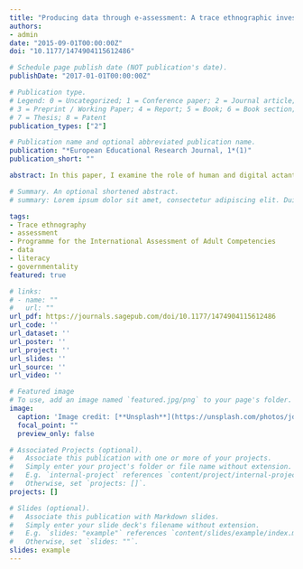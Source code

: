 ```yaml
---
title: "Producing data through e-assessment: A trace ethnographic investigation into e-assessment events"
authors:
- admin
date: "2015-09-01T00:00:00Z"
doi: "10.1177/1474904115612486"

# Schedule page publish date (NOT publication's date).
publishDate: "2017-01-01T00:00:00Z"

# Publication type.
# Legend: 0 = Uncategorized; 1 = Conference paper; 2 = Journal article;
# 3 = Preprint / Working Paper; 4 = Report; 5 = Book; 6 = Book section;
# 7 = Thesis; 8 = Patent
publication_types: ["2"]

# Publication name and optional abbreviated publication name.
publication: "*European Educational Research Journal, 1*(1)"
publication_short: ""

abstract: In this paper, I examine the role of human and digital actants in various material and spatial configurations during the Programme for the International Assessment of Adult Competencies (PIAAC) e-assessment events. It reports on an investigation into how data are produced and subsequently fed into statistical models that in turn produce analyses of skills in ‘centres of calculation’. These data are then used to produce reports, scientific papers, marketing documents and visualizations that profoundly affect how we understand concepts such as literacy or skill. Drawing upon the theoretical resources of Actor Network Theory, this investigation employs a new and innovative methodology, trace ethnography, to follow the distributed agency of hypermobile digital actants. I examine the detail of e-assessment events and interactions between coded technologies and people and how these are translated into statements about what it means to be literate. This, in turn, highlights the role of non-governmental organizations in influencing educational and economic policy-making through the intensification of data production.

# Summary. An optional shortened abstract.
# summary: Lorem ipsum dolor sit amet, consectetur adipiscing elit. Duis posuere tellus ac convallis placerat. Proin tincidunt magna sed ex sollicitudin condimentum.

tags:
- Trace ethnography
- assessment
- Programme for the International Assessment of Adult Competencies
- data 
- literacy
- governmentality
featured: true

# links:
# - name: ""
#   url: ""
url_pdf: https://journals.sagepub.com/doi/10.1177/1474904115612486
url_code: ''
url_dataset: ''
url_poster: ''
url_project: ''
url_slides: ''
url_source: ''
url_video: ''

# Featured image
# To use, add an image named `featured.jpg/png` to your page's folder. 
image:
  caption: 'Image credit: [**Unsplash**](https://unsplash.com/photos/jdD8gXaTZsc)'
  focal_point: ""
  preview_only: false

# Associated Projects (optional).
#   Associate this publication with one or more of your projects.
#   Simply enter your project's folder or file name without extension.
#   E.g. `internal-project` references `content/project/internal-project/index.md`.
#   Otherwise, set `projects: []`.
projects: []

# Slides (optional).
#   Associate this publication with Markdown slides.
#   Simply enter your slide deck's filename without extension.
#   E.g. `slides: "example"` references `content/slides/example/index.md`.
#   Otherwise, set `slides: ""`.
slides: example
---
```


<!--{{% alert note %}}
Click the *Cite* button above to demo the feature to enable visitors to import publication metadata into their reference management software.
{{% /alert %}}

{{% alert note %}}
Click the *Slides* button above to demo Academic's Markdown slides feature.
{{% /alert %}}

Supplementary notes can be added here, including [code and math](https://sourcethemes.com/academic/docs/writing-markdown-latex/).-->
